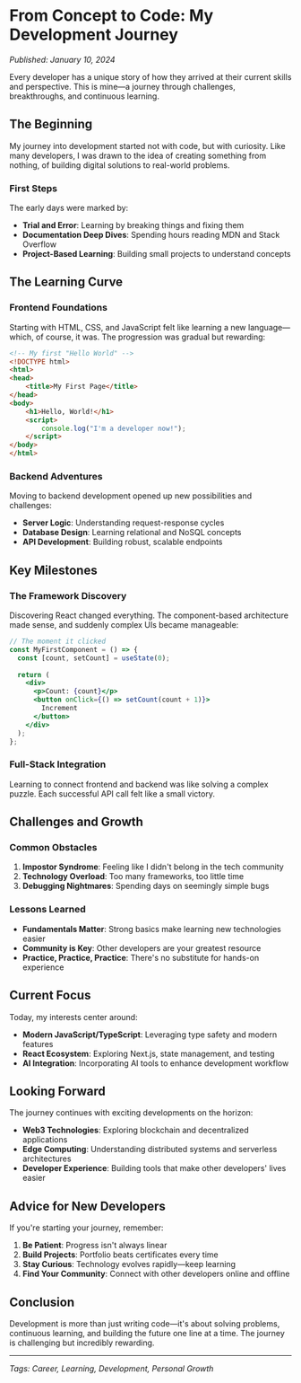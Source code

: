 # From Concept to Code: My Development Journey

*Published: January 10, 2024*

Every developer has a unique story of how they arrived at their current skills and perspective. This is mine—a journey through challenges, breakthroughs, and continuous learning.

## The Beginning

My journey into development started not with code, but with curiosity. Like many developers, I was drawn to the idea of creating something from nothing, of building digital solutions to real-world problems.

### First Steps

The early days were marked by:

- **Trial and Error**: Learning by breaking things and fixing them
- **Documentation Deep Dives**: Spending hours reading MDN and Stack Overflow
- **Project-Based Learning**: Building small projects to understand concepts

## The Learning Curve

### Frontend Foundations

Starting with HTML, CSS, and JavaScript felt like learning a new language—which, of course, it was. The progression was gradual but rewarding:

```html
<!-- My first "Hello World" -->
<!DOCTYPE html>
<html>
<head>
    <title>My First Page</title>
</head>
<body>
    <h1>Hello, World!</h1>
    <script>
        console.log("I'm a developer now!");
    </script>
</body>
</html>
```

### Backend Adventures

Moving to backend development opened up new possibilities and challenges:

- **Server Logic**: Understanding request-response cycles
- **Database Design**: Learning relational and NoSQL concepts
- **API Development**: Building robust, scalable endpoints

## Key Milestones

### The Framework Discovery

Discovering React changed everything. The component-based architecture made sense, and suddenly complex UIs became manageable:

```jsx
// The moment it clicked
const MyFirstComponent = () => {
  const [count, setCount] = useState(0);
  
  return (
    <div>
      <p>Count: {count}</p>
      <button onClick={() => setCount(count + 1)}>
        Increment
      </button>
    </div>
  );
};
```

### Full-Stack Integration

Learning to connect frontend and backend was like solving a complex puzzle. Each successful API call felt like a small victory.

## Challenges and Growth

### Common Obstacles

1. **Impostor Syndrome**: Feeling like I didn't belong in the tech community
2. **Technology Overload**: Too many frameworks, too little time
3. **Debugging Nightmares**: Spending days on seemingly simple bugs

### Lessons Learned

- **Fundamentals Matter**: Strong basics make learning new technologies easier
- **Community is Key**: Other developers are your greatest resource
- **Practice, Practice, Practice**: There's no substitute for hands-on experience

## Current Focus

Today, my interests center around:

- **Modern JavaScript/TypeScript**: Leveraging type safety and modern features
- **React Ecosystem**: Exploring Next.js, state management, and testing
- **AI Integration**: Incorporating AI tools to enhance development workflow

## Looking Forward

The journey continues with exciting developments on the horizon:

- **Web3 Technologies**: Exploring blockchain and decentralized applications
- **Edge Computing**: Understanding distributed systems and serverless architectures
- **Developer Experience**: Building tools that make other developers' lives easier

## Advice for New Developers

If you're starting your journey, remember:

1. **Be Patient**: Progress isn't always linear
2. **Build Projects**: Portfolio beats certificates every time
3. **Stay Curious**: Technology evolves rapidly—keep learning
4. **Find Your Community**: Connect with other developers online and offline

## Conclusion

Development is more than just writing code—it's about solving problems, continuous learning, and building the future one line at a time. The journey is challenging but incredibly rewarding.

---

*Tags: Career, Learning, Development, Personal Growth* 